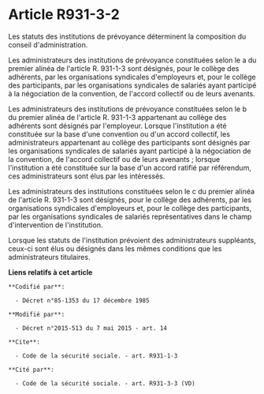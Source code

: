 # Article R931-3-2

Les statuts des institutions de prévoyance déterminent la composition du conseil d'administration.

Les administrateurs des institutions de prévoyance constituées selon le a du premier alinéa de l'article R. 931-1-3 sont
désignés, pour le collège des adhérents, par les organisations syndicales d'employeurs et, pour le collège des participants,
par les organisations syndicales de salariés ayant participé à la négociation de la convention, de l'accord collectif ou de
leurs avenants.

Les administrateurs des institutions de prévoyance constituées selon le b du premier alinéa de l'article R. 931-1-3
appartenant au collège des adhérents sont désignés par l'employeur. Lorsque l'institution a été constituée sur la base d'une
convention ou d'un accord collectif, les administrateurs appartenant au collège des participants sont désignés par les
organisations syndicales de salariés ayant participé à la négociation de la convention, de l'accord collectif ou de leurs
avenants ; lorsque l'institution a été constituée sur la base d'un accord ratifié par référendum, ces administrateurs sont
élus par les intéressés.

Les administrateurs des institutions constituées selon le c du premier alinéa de l'article R. 931-1-3 sont désignés, pour le
collège des adhérents, par les organisations syndicales d'employeurs et, pour le collège des participants, par les
organisations syndicales de salariés représentatives dans le champ d'intervention de l'institution.

Lorsque les statuts de l'institution prévoient des administrateurs suppléants, ceux-ci sont élus ou désignés dans les mêmes
conditions que les administrateurs titulaires.

**Liens relatifs à cet article**

	**Codifié par**:

	  - Décret n°85-1353 du 17 décembre 1985

	**Modifié par**:

	  - Décret n°2015-513 du 7 mai 2015 - art. 14

	**Cite**:

	  - Code de la sécurité sociale. - art. R931-1-3

	**Cité par**:

	  - Code de la sécurité sociale. - art. R931-3-3 (VD)
